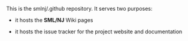 This is the smlnj/.github repository.  It serves two purposes:

* it hosts the **SML/NJ** Wiki pages

* it hosts the issue tracker for the project website and documentation
